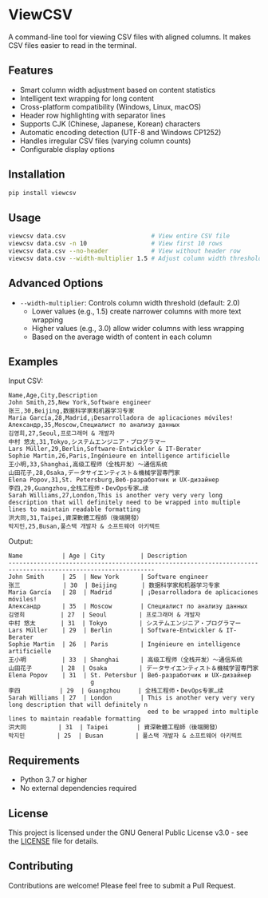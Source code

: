 # ViewCSV

A command-line tool for viewing CSV files with aligned columns. It makes CSV files easier to read in the terminal.

## Features

- Smart column width adjustment based on content statistics
- Intelligent text wrapping for long content
- Cross-platform compatibility (Windows, Linux, macOS)
- Header row highlighting with separator lines
- Supports CJK (Chinese, Japanese, Korean) characters
- Automatic encoding detection (UTF-8 and Windows CP1252)
- Handles irregular CSV files (varying column counts)
- Configurable display options

## Installation

```bash
pip install viewcsv
```

## Usage

```bash
viewcsv data.csv                        # View entire CSV file
viewcsv data.csv -n 10                  # View first 10 rows
viewcsv data.csv --no-header            # View without header row
viewcsv data.csv --width-multiplier 1.5 # Adjust column width threshold
```

## Advanced Options

- `--width-multiplier`: Controls column width threshold (default: 2.0)
  - Lower values (e.g., 1.5) create narrower columns with more text wrapping
  - Higher values (e.g., 3.0) allow wider columns with less wrapping
  - Based on the average width of content in each column

## Examples

Input CSV:
```csv
Name,Age,City,Description
John Smith,25,New York,Software engineer
张三,30,Beijing,数据科学家和机器学习专家
Maria García,28,Madrid,¡Desarrolladora de aplicaciones móviles!
Александр,35,Moscow,Специалист по анализу данных
김영희,27,Seoul,프로그래머 & 개발자
中村 悠太,31,Tokyo,システムエンジニア・プログラマー
Lars Müller,29,Berlin,Software-Entwickler & IT-Berater
Sophie Martin,26,Paris,Ingénieure en intelligence artificielle
王小明,33,Shanghai,高级工程师（全栈开发）〜通信系统
山田花子,28,Osaka,データサイエンティスト＆機械学習専門家
Elena Popov,31,St. Petersburg,Веб-разработчик и UX-дизайнер
李四,29,Guangzhou,全栈工程师・DevOps专家…续
Sarah Williams,27,London,This is another very very very long description that will definitely need to be wrapped into multiple lines to maintain readable formatting
洪大同,31,Taipei,資深軟體工程師（後端開發）
박지민,25,Busan,풀스택 개발자 & 소프트웨어 아키텍트
```

Output:
```
Name           | Age | City          | Description
---------------------------------------------------------------------------------------------------------------
John Smith     | 25  | New York      | Software engineer
张三            | 30  | Beijing       | 数据科学家和机器学习专家
Maria García   | 28  | Madrid        | ¡Desarrolladora de aplicaciones móviles!
Александр      | 35  | Moscow        | Специалист по анализу данных
김영희          | 27  | Seoul         | 프로그래머 & 개발자
中村 悠太       | 31  | Tokyo         | システムエンジニア・プログラマー
Lars Müller    | 29  | Berlin        | Software-Entwickler & IT-Berater
Sophie Martin  | 26  | Paris         | Ingénieure en intelligence artificielle
王小明          | 33  | Shanghai      | 高级工程师（全栈开发）〜通信系统
山田花子        | 28  | Osaka         | データサイエンティスト＆機械学習専門家
Elena Popov    | 31  | St. Petersbur | Веб-разработчик и UX-дизайнер
                       g
李四           | 29  | Guangzhou     | 全栈工程师・DevOps专家…续
Sarah Williams | 27  | London        | This is another very very very long description that will definitely n
                                       eed to be wrapped into multiple lines to maintain readable formatting
洪大同         | 31  | Taipei        | 資深軟體工程師（後端開發）
박지민         | 25  | Busan         | 풀스택 개발자 & 소프트웨어 아키텍트
```

## Requirements

- Python 3.7 or higher
- No external dependencies required

## License

This project is licensed under the GNU General Public License v3.0 - see the [LICENSE](LICENSE) file for details.

## Contributing

Contributions are welcome! Please feel free to submit a Pull Request.
